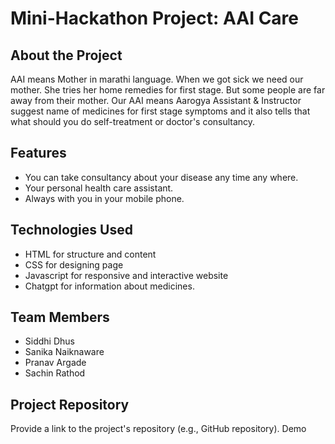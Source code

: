 # Mini-Hackathon Project: AAI Care

## About the Project

AAI means Mother in marathi language. When we got sick we need our mother. She tries her home remedies for first stage. But some people are far away from their mother. Our AAI means Aarogya Assistant & Instructor suggest name of medicines for first stage symptoms and it also tells that what should you do self-treatment or doctor's consultancy.


## Features

- You can take consultancy about your disease any time any where.
- Your personal health care assistant.
- Always with you in your mobile phone.


## Technologies Used

- HTML for structure and content
- CSS for designing page
- Javascript for responsive and interactive website
- Chatgpt for information about medicines.
    

## Team Members

- Siddhi Dhus
- Sanika Naiknaware
- Pranav Argade
- Sachin Rathod
    


## Project Repository

Provide a link to the project's repository (e.g., GitHub repository).
Demo
